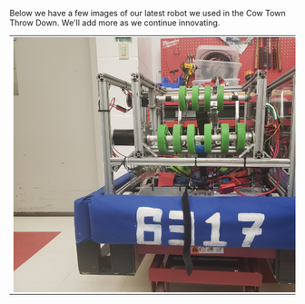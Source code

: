 Below we have a few images of our latest robot we used in the Cow Town Throw Down.
We'll add more as we continue innovating.
<table>
<tr> 
<td>
<img src="docs/assets/20211118_163247.jpg"
style="float: left; max-width: 200%; height: auto; margin-right: 300px;"/>
</td>
<td>
<img src="docs/assets/20211118_163237.jpg"
style="float: left; max-width: 200%; height: auto; margin-left: 300px;"/>
</td>
</tr>
</table>
